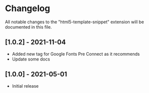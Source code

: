 # Changelog

All notable changes to the "html5-template-snippet" extension will be documented in this file.

## [1.0.2] - 2021-11-04

- Added new tag for Google Fonts Pre Connect as it recommends
- Update some docs

## [1.0.0] - 2021-05-01

- Initial release
